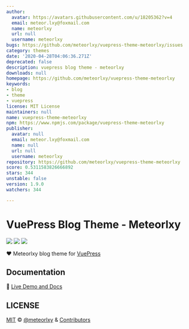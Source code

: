 ```yaml
---
author:
  avatar: https://avatars.githubusercontent.com/u/18205362?v=4
  email: meteor.lxy@foxmail.com
  name: meteorlxy
  url: null
  username: meteorlxy
bugs: https://github.com/meteorlxy/vuepress-theme-meteorlxy/issues
category: themes
date: '2020-04-28T04:06:36.271Z'
deprecated: false
description: vuepress blog theme - meteorlxy
downloads: null
homepage: https://github.com/meteorlxy/vuepress-theme-meteorlxy
keywords:
- blog
- theme
- vuepress
license: MIT License
maintainers: null
name: vuepress-theme-meteorlxy
npm: https://www.npmjs.com/package/vuepress-theme-meteorlxy
publisher:
  avatar: null
  email: meteor.lxy@foxmail.com
  name: null
  url: null
  username: meteorlxy
repository: https://github.com/meteorlxy/vuepress-theme-meteorlxy
score: 0.5311583826666892
stars: 344
unstable: false
version: 1.9.0
watchers: 344

---
```


# VuePress Blog Theme - Meteorlxy

[![](https://img.shields.io/circleci/project/github/meteorlxy/vuepress-theme-meteorlxy/master.svg?style=flat)](https://circleci.com/gh/meteorlxy/vuepress-theme-meteorlxy)
[![](https://img.shields.io/npm/v/vuepress-theme-meteorlxy.svg?style=flat)](https://www.npmjs.com/package/vuepress-theme-meteorlxy)
[![](https://img.shields.io/github/license/meteorlxy/vuepress-theme-meteorlxy.svg?style=flat)](https://github.com/meteorlxy/vuepress-theme-meteorlxy/blob/master/LICENSE)

:heart: Meteorlxy blog theme for [VuePress](https://vuepress.vuejs.org)

## Documentation

:book: [Live Demo and Docs](https://vuepress-theme-meteorlxy.meteorlxy.cn)

## LICENSE

[MIT](https://github.com/meteorlxy/vuepress-theme-meteorlxy/blob/master/LICENSE) &copy; [@meteorlxy](https://github.com/meteorlxy) & [Contributors](https://github.com/meteorlxy/vuepress-theme-meteorlxy/graphs/contributors)
